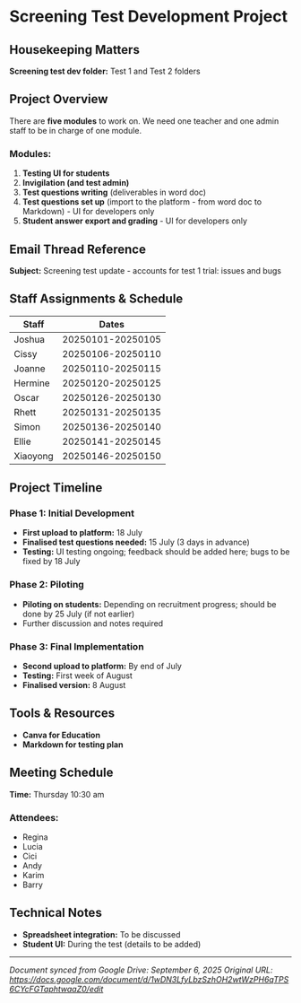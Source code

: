 # Screening Test Development Project

## Housekeeping Matters
**Screening test dev folder:** Test 1 and Test 2 folders

## Project Overview
There are **five modules** to work on. We need one teacher and one admin staff to be in charge of one module.

### Modules:
1. **Testing UI for students**
2. **Invigilation (and test admin)**
3. **Test questions writing** (deliverables in word doc)
4. **Test questions set up** (import to the platform - from word doc to Markdown) - UI for developers only
5. **Student answer export and grading** - UI for developers only

## Email Thread Reference
**Subject:** Screening test update - accounts for test 1 trial: issues and bugs

## Staff Assignments & Schedule
| Staff | Dates |
|-------|-------|
| Joshua | 20250101-20250105 |
| Cissy | 20250106-20250110 |
| Joanne | 20250110-20250115 |
| Hermine | 20250120-20250125 |
| Oscar | 20250126-20250130 |
| Rhett | 20250131-20250135 |
| Simon | 20250136-20250140 |
| Ellie | 20250141-20250145 |
| Xiaoyong | 20250146-20250150 |

## Project Timeline

### Phase 1: Initial Development
- **First upload to platform:** 18 July
- **Finalised test questions needed:** 15 July (3 days in advance)
- **Testing:** UI testing ongoing; feedback should be added here; bugs to be fixed by 18 July

### Phase 2: Piloting
- **Piloting on students:** Depending on recruitment progress; should be done by 25 July (if not earlier)
- Further discussion and notes required

### Phase 3: Final Implementation
- **Second upload to platform:** By end of July
- **Testing:** First week of August
- **Finalised version:** 8 August

## Tools & Resources
- **Canva for Education**
- **Markdown for testing plan**

## Meeting Schedule
**Time:** Thursday 10:30 am

### Attendees:
- Regina
- Lucia
- Cici
- Andy
- Karim
- Barry

## Technical Notes
- **Spreadsheet integration:** To be discussed
- **Student UI:** During the test (details to be added)

---
*Document synced from Google Drive: September 6, 2025*
*Original URL: https://docs.google.com/document/d/1wDN3LfyLbzSzhOH2wtWzPH6qTPS6CYcFGTaphtwaaZ0/edit*
